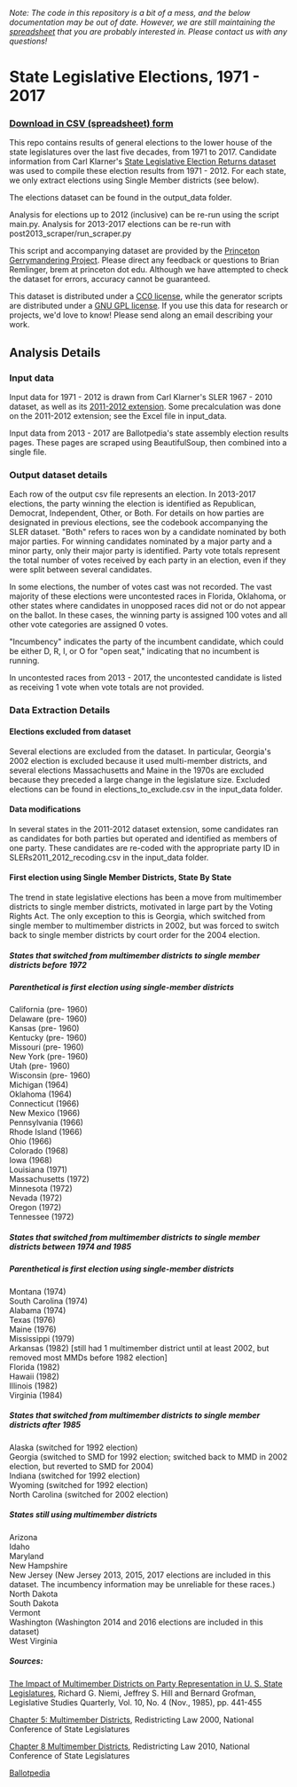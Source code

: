 _Note: The code in this repository is a bit of a mess, and the below documentation may be out of date. However, we are still maintaining the <a href="https://rawgit.com/PrincetonUniversity/historic_state_legislative_election_results/master/state_legislative_election_results_post1971.csv">spreadsheet</a> that you are probably interested in. Please contact us with any questions!_

# State Legislative Elections,  1971 - 2017
### <a href="https://rawgit.com/PrincetonUniversity/historic_state_legislative_election_results/master/state_legislative_election_results_post1971.csv">Download in CSV (spreadsheet) form</a>

This repo contains results of general elections to the lower house of the state legislatures over the last five decades, from 1971 to 2017.
Candidate information from Carl Klarner's [State Legislative Election Returns dataset](https://dataverse.harvard.edu/dataset.xhtml?persistentId=hdl:1902.1/20401)
was used to compile these election results from 1971 - 2012. For each state, we only extract elections using Single Member districts (see below).

The elections dataset can be found in the output_data folder.

Analysis for elections up to 2012 (inclusive) can be re-run using the script main.py. Analysis for 2013-2017 elections can be re-run with post2013_scraper/run_scraper.py

This script and accompanying dataset are provided by the [Princeton Gerrymandering Project](http://gerrymander.princeton.edu/). Please
direct any feedback or questions to Brian Remlinger, brem at princeton dot edu. 
Although we have attempted to check the dataset for errors, accuracy cannot be guaranteed. 


This dataset is distributed under a [CC0 license](https://creativecommons.org/publicdomain/zero/1.0/), while the generator scripts are distributed under a [GNU GPL license](https://www.gnu.org/licenses/gpl-3.0.en.html). If you use this data for research or projects, we'd love to know! Please send along an email describing your work.

## Analysis Details
### Input data
Input data for 1971 - 2012 is drawn from Carl Klarner's SLER 1967 - 2010 dataset, as well as its [2011-2012 extension](https://dataverse.harvard.edu/dataset.xhtml?persistentId=hdl:1902.1/21549). Some precalculation was done on the 2011-2012 extension; see the Excel file in input_data.

Input data from 2013 - 2017 are Ballotpedia's state assembly election results pages. These pages are scraped using BeautifulSoup, then combined into a single file.

### Output dataset details
Each row of the output csv file represents an election. In 2013-2017 elections, the party winning the election is identified as Republican, Democrat, Independent, Other, or Both. For details on how parties are designated in previous elections, see the codebook accompanying the SLER dataset. "Both" refers to races won by a candidate nominated by both major parties. For winning candidates nominated by a major party and a minor party, only their major party is identified. Party vote totals represent the total number of votes received by each party in  an election, even if they were split between several candidates.

In some elections, the number of votes cast was not recorded. The vast majority of these elections were uncontested races
in Florida, Oklahoma, or other states where candidates in unopposed races did not or do not appear on the ballot. In these 
cases, the winning party is assigned 100 votes and all other vote categories are assigned 0 votes.

"Incumbency" indicates the party of the incumbent candidate, which could be either D, R, I, or O for "open seat," indicating that no incumbent is running.

In uncontested races from 2013 - 2017, the uncontested candidate is listed as receiving 1 vote when vote totals are not provided.

### Data Extraction Details

#### Elections excluded from dataset
Several elections are excluded from the dataset. In particular, Georgia's 2002 election is excluded because it used 
multi-member districts, and several elections Massachusetts and Maine in the 1970s are excluded because they preceded a large change in the legislature size. Excluded elections can be found in elections_to_exclude.csv in the input_data folder.

#### Data modifications 
In several states in the 2011-2012 dataset extension, some candidates ran as candidates for both parties  but operated and identified as members of one party. These candidates are re-coded with the appropriate party ID  in SLERs2011_2012_recoding.csv in the input_data folder.

#### First election using Single Member Districts, State By State

The trend in state legislative elections has been a move from multimember districts to single member districts, motivated in large part by the Voting Rights Act. The only exception to this is Georgia, which switched from single member to multimember districts in 2002, but was forced to switch back to single member districts by court order for the 2004 election.

##### States that switched from multimember districts to single member districts before 1972
##### Parenthetical is first election using single-member districts

California (pre- 1960)  
Delaware (pre- 1960)  
Kansas (pre- 1960)  
Kentucky (pre- 1960)   
Missouri (pre- 1960)  
New York (pre- 1960)  
Utah (pre- 1960)  
Wisconsin (pre- 1960)  
Michigan (1964)  
Oklahoma (1964)  
Connecticut (1966)  
New Mexico (1966)  
Pennsylvania (1966)  
Rhode Island (1966)  
Ohio (1966)  
Colorado (1968)  
Iowa (1968)  
Louisiana (1971)  
Massachusetts (1972)  
Minnesota (1972)  
Nevada (1972)  
Oregon (1972)  
Tennessee (1972)  

##### States that switched from multimember districts to single member districts between 1974 and 1985
##### Parenthetical is first election using single-member districts
Montana (1974)  
South Carolina (1974)  
Alabama (1974)  
Texas (1976)  
Maine (1976)  
Mississippi (1979)  
Arkansas (1982) [still had 1 multimember district until at least 2002, but removed most MMDs before 1982 election]  
Florida (1982)  
Hawaii (1982)  
Illinois (1982)  
Virginia (1984)  

##### States that switched from multimember districts to single member districts after 1985
Alaska (switched for 1992 election)  
Georgia (switched to SMD for 1992 election; switched back to MMD in 2002 election, but reverted to SMD for 2004)  
Indiana (switched for 1992 election)  
Wyoming (switched for 1992 election)  
North Carolina (switched for 2002 election)  

##### States still using multimember districts
Arizona   
Idaho   
Maryland    
New Hampshire  
New Jersey (New Jersey 2013, 2015, 2017 elections are included in this dataset. The incumbency information may be unreliable for these races.)  
North Dakota  
South Dakota  
Vermont  
Washington (Washington 2014 and 2016 elections are included in this dataset)  
West Virginia  

##### Sources:
[The Impact of Multimember Districts on Party Representation in U. S. State Legislatures](http://www.jstor.org/stable/440068?seq=1#page_scan_tab_contents), Richard G. Niemi, Jeffrey S. Hill and Bernard Grofman, Legislative Studies Quarterly, Vol. 10, No. 4 (Nov., 1985), pp. 441-455

[Chapter 5: Multimember Districts](https://www.senate.mn/departments/scr/REDIST/Red2000/ch4multi.htm), Redistricting Law 2000, National Conference of State Legislatures

[Chapter 8 Multimember Districts](http://www.ncsl.org/Portals/1/Documents/Redistricting/Redistricting_2010.pdf), Redistricting Law 2010, National Conference of State Legislatures

[Ballotpedia](https://ballotpedia.org/Main_Page)
